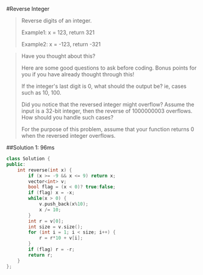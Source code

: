 #Reverse Integer
>Reverse digits of an integer.
>
>Example1: x = 123, return 321
>
>Example2: x = -123, return -321
>

>Have you thought about this?
>
>Here are some good questions to ask before coding. Bonus points for you if you have already thought through this!
>
>If the integer's last digit is 0, what should the output be? ie, cases such as 10, 100.
>
>Did you notice that the reversed integer might overflow? Assume the input is a 32-bit integer, then the reverse of 1000000003 overflows. How should you handle such cases?
>
>For the purpose of this problem, assume that your function returns 0 when the reversed integer overflows.

##Solution 1: 96ms
```C++
class Solution {
public:
    int reverse(int x) {
        if (x >= -9 && x <= 9) return x;
        vector<int> v;
        bool flag = (x < 0)? true:false;
        if (flag) x = -x;
        while(x > 0) {
            v.push_back(x%10);
            x /= 10;
        }
        int r = v[0];
        int size = v.size();
        for (int i = 1; i < size; i++) {
            r = r*10 + v[i];
        }
        if (flag) r = -r;
        return r;
    }
};
```